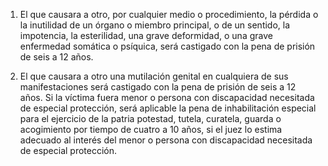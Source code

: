 1. El que causara a otro, por cualquier medio o procedimiento, la pérdida o la inutilidad de un órgano o miembro principal, o de un sentido, la impotencia, la esterilidad, una grave deformidad, o una grave enfermedad somática o psíquica, será castigado con la pena de prisión de seis a 12 años.

2. El que causara a otro una mutilación genital en cualquiera de sus manifestaciones será castigado con la pena de prisión de seis a 12 años. Si la víctima fuera menor o persona con discapacidad necesitada de especial protección, será aplicable la pena de inhabilitación especial para el ejercicio de la patria potestad, tutela, curatela, guarda o acogimiento por tiempo de cuatro a 10 años, si el juez lo estima adecuado al interés del menor o persona con discapacidad necesitada de especial protección.
